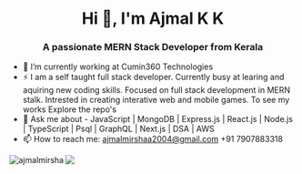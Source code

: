 <h1 align="center">Hi 👋, I'm Ajmal K K</h1>
<h3 align="center">A passionate MERN Stack Developer from Kerala</h3>

- 🔭 I’m currently working at Cumin360 Technologies
- ⚡ I am a self taught full stack developer. Currently busy at learing and aquiring new coding skills. Focused on full stack development in MERN stalk. Intrested in creating interative web and mobile games. To see my works Explore the repo's
- 💬 Ask me about - JavaScript | MongoDB | Express.js | React.js | Node.js | TypeScript | Psql | GraphQL | Next.js | DSA | AWS
- 📫 How to reach me: ajmalmirshaa2004@gmail.com  +91 7907883318

<img align="left" src="https://github-readme-stats.vercel.app/api?username=ajmalmirsha&show_icons=true&locale=en" alt="ajmalmirsha" />
<img src="https://github-readme-stats.vercel.app/api/top-langs/?username=ajmalmirsha&layout=compact" />

